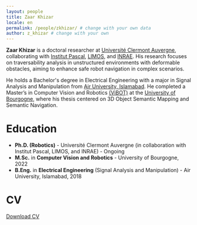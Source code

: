 ```yaml
---
layout: people
title: Zaar Khizar
locale: en
permalink: /people/zkhizar/ # change with your own data
author: z_khizar # change with your own 
---
```


**Zaar Khizar** is a doctoral researcher at [Université Clermont Auvergne](https://www.uca.fr/), collaborating with [Institut Pascal](http://www.institutpascal.uca.fr/index.php/fr/), [LIMOS](https://limos.fr/), and [INRAE](https://www.inrae.fr/en). His research focuses on traversability analysis in unstructured environments with deformable obstacles, aiming to enhance safe robot navigation in complex scenarios.

He holds a Bachelor's degree in Electrical Engineering with a major in Signal Analysis and Manipulation from [Air University, Islamabad](https://www.au.edu.pk/). He completed a Master’s in Computer Vision and Robotics [(ViBOT)](https://www.vibot.org/) at the [University of Bourgogne](https://en.u-bourgogne.fr/), where his thesis centered on 3D Object Semantic Mapping and Semantic Navigation.

# Education

- **Ph.D. (Robotics)** - Université Clermont Auvergne (in collaboration with Institut Pascal, LIMOS, and INRAE) - Ongoing
- **M.Sc.** in **Computer Vision and Robotics** - University of Bourgogne, 2022
- **B.Eng.** in **Electrical Engineering** (Signal Analysis and Manipulation) - Air University, Islamabad, 2018

# CV

[Download CV](https://drive.google.com/file/d/1CBH8Dk1Wab3PQVC6rF7pkiBXfF_xiFzo/view?usp=sharing)
